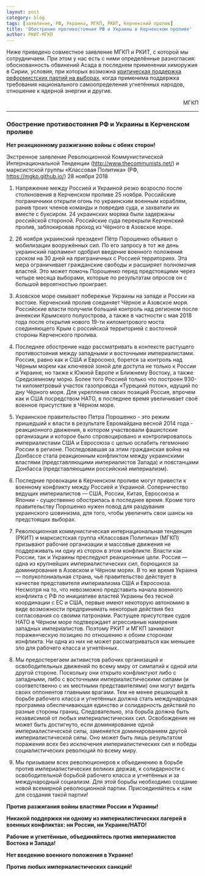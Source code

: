 ```yaml
---
layout: post
category: blog
tags: [заявление, РФ, Украина, МГКП, РКИТ, Керченский пролив]
title: 'Обострение противостояния РФ и Украины в Керченском проливе'
author: РКИТ-МГКП
---
```


Ниже приведено совместное заявление МГКП и РКИТ, с которой мы сотрудничаем. При этом у нас есть с ними определённые разногласия: обоснованность обвинений Асада в последнем применении химоружия в Сирии, условия, при которых возможна [критическая поддержка реформистских партий на выборах](https://mgkp.github.io/blog/2018/03/16/elections), когда применима поддержка требования национального самоопределения угнетённых народов, отношение к ядерной энергии и другие.

<p style="text-align: right;">МГКП</p>

<hr/>

### Обострение противостояния РФ и Украины в Керченском проливе

**Нет реакционному разжиганию войны с обеих сторон!**

Экстренное заявление Революционной Коммунистической Интернациональной Тенденции (http://www.thecommunists.net/) и марксистской группы «Классовая Политика» (РФ, https://mgkp.github.io/) 28 ноября 2018

1. Напряжение между Россией и Украиной резко возросло после столкновения в Керченском проливе 25 ноября. Российские пограничники открыли огонь по украинским военным кораблям, ранив троих членов команды и повредив суда, и захватили их вместе с буксиром. 24 украинских моряка были задержаны российской стороной. Российские суда перекрыли Керченский пролив, заблокировав проход из Чёрного в Азовское море.

2. 26 ноября украинский президент Пётр Порошенко объявил о мобилизации вооружённых сил. По его запросу в тот же день украинский парламент одобрил введение военного положения сроком на 30 дней на приграничных с Россией территориях. Эта мера ограничивает гражданские свободы и расширяет полномочия властей. Это может помочь Порошенко перед предстоящими через четыре месяца выборами, которые по результатам опросов он с большой вероятностью проиграет.

3. Азовское море омывает побережье Украины на западе и России на востоке. Керченский пролив соединяет Чёрное и Азовское моря. Российские власти получили больший контроль над регионом после аннексии Крымского полуострова, а также в частности с мая 2018 года после открытия нового 19-ти километрового моста соединяющего Крым с российской территорией с восточной стороны Керченского пролива.

4. Последнее обострение надо рассматривать в контексте растущего противостояния между западными и восточными империалистами. Россия, равно как и США и Евросоюз, борется за контроль над Чёрным морем как ключевой зоной для доступа не только к России и Украине, но также к Южной Европе и Ближнему Востоку, а также Средиземному морю. Более того Россией только что построен 930-ти километровый участок газопровода «Турецкий поток», идущий по дну Чёрного моря. Для укрепления своих позиций Россия, впрочем как и США посредством НАТО, в последнее время увеличивает своё военное присутствие в Чёрном море.

5. Украинское правительство Петра Порошенко - это режим пришедший к власти в результате Евромайдана весной 2014 года - реакционного движения, в котором участвовали фашистские организации и которое было спровоцировано и контролировалось империалистами США и Евросоюза с целью ослабить гегемонию России в регионе. Последовавшая за этим гражданская война на Донбассе стала реакционным конфликтом между украинскими властями (представляющими империалистов Запада) и повстанцами Донбасса (представляющими российский империализм).

6. Последние провокации в Керченском проливе могут привести к военному конфликту между Россией и Украиной. Соперничество ведущих империалистов — США, России, Китая, Евросоюза и Японии - существенно обострилась в последнее время. Кроме того правительству Порошенко нужен повод для раздувания украинского шовинизма, для того, чтобы увеличить свои шансы на предстоящих выборах.

7. Революционная коммунистическая интернациональная тенденция (РКИТ) и марксистская группа «Классовая Политика» (МГКП) призывают рабочие организации и массовые движения не поддерживать ни одну из сторон в этом конфликте. Власти как России, так и Украины преследуют реакционные цели. Россия — одна из крупнейших империалистических сил, борющихся за доминирование в Азовском и Чёрном морях. В то же время Украина — полуколониальная страна, чьё правительство действует в качестве представителя империализма США и Евросоюза. Несмотря на то, что невозможно представить начала военного конфликта с РФ по инициативе властей Украины без тесной координации с ЕС и США, первые имеют некоторую автономию в виде возможности предпринимать некоторые действия без согласования со своими патронами. Растущее присутствие судов НАТО в Чёрном море подтверждает агрессивные намерения западных империалистов. Поэтому РКИТ и МГКП занимают пораженческую позицию по отношению к обоим сторонам конфликта. Ни одна из них не может рассматриваться как меньшее зло для рабочего класса и угнетённых.

8. Мы предостерегаем активистов рабочих организаций и освободительных движений по всему миру от симпатий к одной или другой стороне. Поскольку они открыто конфликтуют либо с западными, либо с восточными  империалистическими силами (и соответственно с их местными представителями) они могут видеть своих оппонентов главными врагами. Тем не менее решающей в борьбе рабочего класса и угнетённых должна стать международная программа обеспечивающая единство и солидарность действий по разные стороны границ. Следовательно, эта борьба должна быть независимой от любых империалистических сил. Освобождение не может быть достигнуто, если доминирование одной империалистической силы, заменяется доминированием другой империалистической силы. Оно может быть лишь результатом поражения всех без исключения империалистических сил и победы социалистических революций по всему миру.

9. Мы призываем всех революционеров к объединению в борьбе против империалистических великих держав, к солидарности с освободительной борьбой рабочего класса и угнетённых и за международный социализм. Для этой борьбы необходимо создание новой всемирной революционной партии. Присоединяйтесь к нам для создания такой партии!

**Против разжигания войны властями России и Украины!**

**Никакой поддержки ни одному из империалистических лагерей в военных конфликтах: ни России, ни Украине/НАТО!**

**Рабочие и угнетённые, объединяйтесь против империалистов Востока и Запада!**

**Нет введению военного положения в Украине!**

**Против любых империалистических санкций!**
